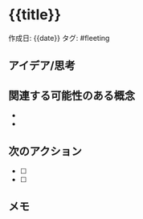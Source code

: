 # {{title}}

作成日: {{date}}
タグ: #fleeting

## アイデア/思考
<!-- 一時的なアイデアや思考をここに記述 -->

## 関連する可能性のある概念
<!-- 関連する可能性のある概念やトピックをリスト形式で記述 -->
- 
- 

## 次のアクション
<!-- このアイデアを発展させるための次のアクションがあれば記述 -->
- [ ] 
- [ ] 

## メモ
<!-- その他のメモや補足情報 -->